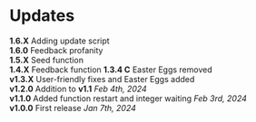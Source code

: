 # Updates


**1.6.X** Adding update script  
**1.6.0** Feedback profanity  
**1.5.X** Seed function  
**1.4.X** Feedback function
**1.3.4 C** Easter Eggs removed  
**v1.3.X** User-friendly fixes and Easter Eggs added  
**v1.2.0** Addition to **v1.1**  *Feb 4th, 2024*  
**v1.1.0** Added function restart and integer waiting *Feb 3rd, 2024*  
**v1.0.0** First release *Jan 7th, 2024*  